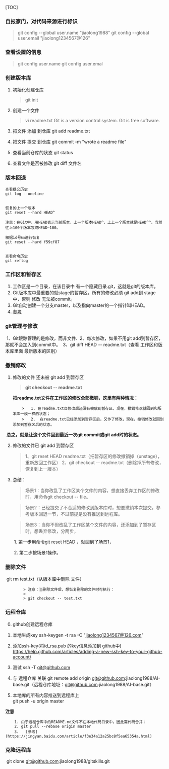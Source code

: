 [TOC]

### 自报家门，对代码来源进行标识

> git config --global user.name "jiaolong1988"
> git config --global user.email "jiaolong1234567@126"

### 查看设置的信息

> git config user.name
> git config user.emal

### 创建版本库

1. 初始化创建仓库

   > git init

   

2. 创建一个文件

   > vi readme.txt
   > 	Git is a version control system.
   > 	Git is free software.

   

3. 把文件 添加 到仓库
    git add readme.txt

    

4. 把文件 提交 到仓库
    git commit -m "wrote a readme file"

    

5. 查看当前仓库的状态
    git status

    

6. 查看文件是否被修改
    git diff 文件名

### 版本回退

	查看提交历史
	git log --oneline


	恢复的上一个版本
	git reset --hard HEAD^
	
	注意：在Git中，用HEAD表示当前版本，上一个版本HEAD^，上上一个版本就是HEAD^^，当然往上100个版本写成HEAD~100。
	
	根据id号码进行恢复
	git reset --hard f59cf87


	查看命令历史
	git reflog

### 工作区和暂存区

1. 工作区是一个目录，在该目录中 有一个隐藏目录.git，这就是git的版本库。
2. Git版本库中最重要的就stage的暂存区，所有的修改必须 git add到 stage中，否则 修改 无法被commit。
3. Git自动创建一个分支master，以及指向master的一个指针叫HEAD。
4. [参考](https://www.liaoxuefeng.com/wiki/0013739516305929606dd18361248578c67b8067c8c017b000/0013745374151782eb658c5a5ca454eaa451661275886c6000)



### git管理与修改

​	1、Git跟踪管理的是修改，而非文件.
​	2、每次修改，如果不用git add到暂存区，那就不会加入到commit中。
​	3、git diff HEAD -- readme.txt（查看 工作区和版本库里面 最新版本的区别）
​	

### 撤销修改
 1. 修改的文件 还未被 git add 到暂存区

    >  **git checkout -- readme.txt**

    

     **把readme.txt文件在工作区的修改全部撤销，这里有两种情况：**

    		>	1. 在readme.txt自修改后还没有被放到暂存区，现在，撤销修改就回到和版本库一模一样的状态；
    		>	2.  在readme.txt已经添加到暂存区后，又作了修改，现在，撤销修改就回到添加到暂存区后的状态。

​		**总之，就是让这个文件回到最近一次git commit或git add时的状态。**

2. 修改的文件已 git add 到暂存区
   	> 1、git reset HEAD readme.txt（把暂存区的修改撤销掉（unstage），重新放回工作区）
   	2、git checkout -- readme.txt（删除掉所有修改，恢复到上一版本）

3. 总结：

   > 场景1：当你改乱了工作区某个文件的内容，想直接丢弃工作区的修改时，用命令git checkout -- file。

   > 场景2：已经提交了不合适的修改到版本库时，想要撤销本次提交，参考版本回退一节，不过前提是没有推送到远程库。

   > 场景3：当你不但改乱了工作区某个文件的内容，还添加到了暂存区时，想丢弃修改，分两步，

   ​	1. 第一步用命令git reset HEAD <file>，就回到了场景1，

   ​	2. 第二步按场景1操作。

   

### 删除文件
​	git rm test.txt（从版本库中删除 文件）



			> 注意：当删除文件后，想恢复删除的文件时可执行：
			>
			> git checkout -- test.txt



### 远程仓库

0. github创建远程仓库

1. 本地生成key
   ssh-keygen -t rsa -C "jiaolong1234567@126.com"

2. 添加ssh-key(将id_rsa.pub 的key信息添加到 github中)
   https://help.github.com/articles/adding-a-new-ssh-key-to-your-github-account/

3. 测试
   ssh -T git@github.com

4. 与 远程仓库 关联
   git remote add origin git@github.com:jiaolong1988/AI-base.git（远程仓库地址：git@github.com:jiaolong1988/AI-base.git）

5. 本地库的所有内容推送到远程库上	
   git push -u origin master

 **注意**

		1. 由于远程仓库中的README.md文件不在本地代码目录中，因此需代码合并：
  		2. git pull --rebase origin master
  		3.   [参考](https://jingyan.baidu.com/article/f3e34a12a25bc8f5ea65354a.html)



### 克隆远程库

​	 git clone git@github.com:jiaolong1988/gitskills.git